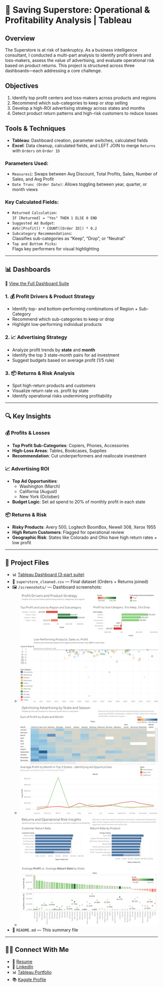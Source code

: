 # 🛒 Saving Superstore: Operational & Profitability Analysis | Tableau

## Overview
The Superstore is at risk of bankruptcy. As a business intelligence consultant, I conducted a multi-part analysis to identify profit drivers and loss-makers, assess the value of advertising, and evaluate operational risk based on product returns. This project is structured across three dashboards—each addressing a core challenge.

## Objectives
1. Identify top profit centers and loss-makers across products and regions  
2. Recommend which sub-categories to keep or stop selling  
3. Develop a high-ROI advertising strategy across states and months  
4. Detect product return patterns and high-risk customers to reduce losses  

## Tools & Techniques
- **Tableau**: Dashboard creation, parameter switches, calculated fields
- **Excel**: Data cleanup, calculated fields, and LEFT JOIN to merge `Returns` with `Orders` on `Order ID`

### Parameters Used:
- `Measures1`: Swaps between Avg Discount, Total Profits, Sales, Number of Sales, and Avg Profit
- `Date Trunc (Order Date)`: Allows toggling between year, quarter, or month views

### Key Calculated Fields:
- `Returned Calculation`:  
  `IF [Returned] = "Yes" THEN 1 ELSE 0 END`
- `Suggested Ad Budget`:  
  `AVG([Profit]) * COUNT([Order ID]) * 0.2`
- `Subcategory Recommendations`:  
  Classifies sub-categories as “Keep”, “Drop”, or “Neutral”
- `Top and Bottom Picks`:  
  Flags key performers for visual highlighting

---

## 📊 Dashboards

🔗 [View the Full Dashboard Suite](https://public.tableau.com/app/profile/dalya.s/viz/SuperStoreAnalysis_17497643785760/ReturnsandRiskAnalysis)

### 1. 💰 Profit Drivers & Product Strategy
- Identify top- and bottom-performing combinations of Region + Sub-Category
- Recommend which sub-categories to keep or drop
- Highlight low-performing individual products

### 2. 📈 Advertising Strategy
- Analyze profit trends by **state** and **month**
- Identify the top 3 state-month pairs for ad investment
- Suggest budgets based on average profit (1/5 rule)

### 3. 📦 Returns & Risk Analysis
- Spot high-return products and customers
- Visualize return rate vs. profit by state
- Identify operational risks undermining profitability

---

## 🔍 Key Insights

### 💰 Profits & Losses
- **Top Profit Sub-Categories**: Copiers, Phones, Accessories  
- **High-Loss Areas**: Tables, Bookcases, Supplies  
- **Recommendation**: Cut underperformers and reallocate investment

### 📈 Advertising ROI
- **Top Ad Opportunities**:  
  - Washington (March)  
  - California (August)  
  - New York (October)  
- **Budget Logic**: Set ad spend to 20% of monthly profit in each state

### 📦 Returns & Risk
- **Risky Products**: Avery 500, Logitech BoomBox, Newell 308, Xerox 1955  
- **High Return Customers**: Flagged for operational review  
- **Geographic Risk**: States like Colorado and Ohio have high return rates + low profit

---

## 📂 Project Files

- 📊 [Tableau Dashboard (3-part suite)](https://public.tableau.com/app/profile/dalya.s/viz/SuperStoreAnalysis_17497643785760/ReturnsandRiskAnalysis)
- 📄 `superstore_cleaned.csv` — Final dataset (Orders + Returns joined)
- 🖼️ `/screenshots/` — Dashboard screenshots:
  - ![Profit Strategy](./Profit_Strategy_Dashboard.jpg)
  - ![Advertising Strategy](./Advertising%20Strategy.jpg)
  - ![Returns and Risk Analysis](./Returns%20and%20Risk%20Analysis.jpg)
- 🧾 `README.md` — This summary file

---

## 👩‍💻 Connect With Me
- 📄 [Resume](https://docs.google.com/document/d/1__BjBZNdEdzZwglkZYnPurL69lSgW1B4-WJvTYCPRB4/edit?usp=sharing)
- 💼 [LinkedIn](https://www.linkedin.com/in/dalyasohl)
- 📊 [Tableau Portfolio](https://public.tableau.com/app/profile/dalya.s/vizzes)
- 📚 [Kaggle Profile](https://www.kaggle.com/dalyas)
